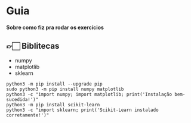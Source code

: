 # Guia
**Sobre como fiz pra rodar os exercícios**

## 👉🏻 Biblitecas
+ numpy
+ matplotlib
+ sklearn

```
python3 -m pip install --upgrade pip
sudo python3 -m pip install numpy matplotlib
python3 -c "import numpy; import matplotlib; print('Instalação bem-sucedida!')"
python3 -m pip install scikit-learn
python3 -c "import sklearn; print('Scikit-Learn instalado corretamente!')"

```